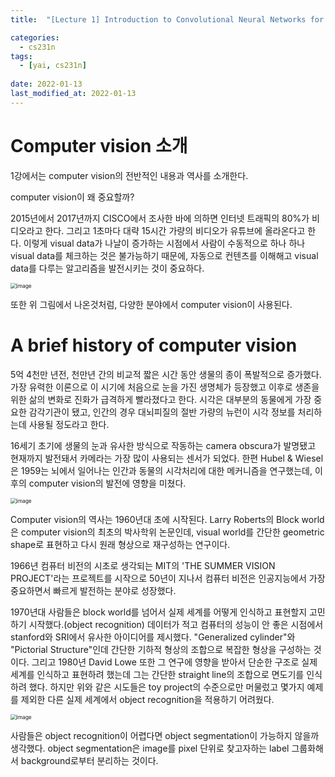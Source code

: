 ```yaml
---
title:  "[Lecture 1] Introduction to Convolutional Neural Networks for Visual Recognition"

categories:
  - cs231n
tags:
  - [yai, cs231n]
 
date: 2022-01-13
last_modified_at: 2022-01-13
---
```


# Computer vision 소개

1강에서는 computer vision의 전반적인 내용과 역사를 소개한다.

computer vision이 왜 중요할까? 

2015년에서 2017년까지 CISCO에서 조사한 바에 의하면 인터넷 트래픽의 80%가 비디오라고 한다. 그리고 1초마다 대략 15시간 가량의 비디오가 유튜브에 올라온다고 한다. 이렇게 visual data가 나날이 증가하는 시점에서 사람이 수동적으로 하나 하나 visual data를 체크하는 것은 불가능하기 때문에, 자동으로 컨텐츠를 이해해고 visual data를 다루는 알고리즘을 발전시키는 것이 중요하다.

<img src="https://user-images.githubusercontent.com/86605720/149280027-40c65907-dc79-4fd5-b613-be8bec2d7a18.png" alt="image" style="zoom:60%;float:center" />

또한 위 그림에서 나온것처럼, 다양한 분야에서 computer vision이 사용된다.  



# A brief history of computer vision

 5억 4천만 년전, 천만년 간의 비교적 짧은 시간 동안 생물의 종이 폭발적으로 증가했다. 가장 유력한 이론으로 이 시기에 처음으로 눈을 가진 생명체가 등장했고 이후로 생존을 위한 삶의 변화로 진화가 급격하게 빨라졌다고 한다. 시각은 대부분의 동물에게 가장 중요한 감각기관이 됐고, 인간의 경우 대뇌피질의 절반 가량의 뉴런이 시각 정보를 처리하는데 사용될 정도라고 한다.

16세기 초기에 생물의 눈과 유사한 방식으로 작동하는 camera obscura가 발명됐고 현재까지 발전돼서 카메라는 가장 많이 사용되는 센서가 되었다.  한편 Hubel & Wiesel은 1959는 뇌에서 일어나는 인간과 동물의 시각처리에 대한 메커니즘을 연구했는데, 이후의 computer vision의 발전에 영향을 미쳤다.

<img src="https://user-images.githubusercontent.com/86605720/149321442-458a100e-915c-4c34-a2a7-8fea25773c75.png" alt="image" style="zoom:60%;float:center" />



 Computer vision의 역사는 1960년대 초에 시작된다. Larry Roberts의 Block world은 computer vision의 최초의 박사학위 논문인데,  visual world를 간단한 geometric shape로 표현하고 다시 원래 형상으로 재구성하는 연구이다.



  1966년 컴퓨터 비전의 시초로 생각되는 MIT의 'THE SUMMER VISION PROJECT'라는 프로젝트를 시작으로 50년이 지나서 컴퓨터 비전은 인공지능에서 가장 중요하면서 빠르게 발전하는 분야로 성장했다.  

 1970년대 사람들은 block world를 넘어서 실제 세계를 어떻게 인식하고 표현할지 고민하기 시작했다.(object recognition) 데이터가 적고 컴퓨터의 성능이 안 좋은 시점에서 stanford와 SRI에서 유사한 아이디어를 제시했다. "Generalized cylinder"와 "Pictorial Structure"인데  간단한 기하적 형상의 조합으로 복잡한 형상을 구성하는 것이다. 그리고 1980년 David Lowe 또한 그 연구에 영향을 받아서 단순한 구조로 실제 세계를 인식하고 표현하려 했는데 그는 간단한 straight line의 조합으로 면도기를 인식하려 했다. 하지만 위와 같은 시도들은 toy project의 수준으로만 머물렀고 몇가지 예제를 제외한 다른 실제 세계에서 object recognition을 적용하기 어려웠다.





<img src="https://user-images.githubusercontent.com/86605720/149334384-88b6ff4b-62d1-44f2-9e11-bde813e8f244.png" alt="image" style="zoom:60%;float:center" />

사람들은 object recognition이 어렵다면 object segmentation이 가능하지 않을까 생각했다. object segmentation은 image를 pixel 단위로 찾고자하는 label 그룹화해서 background로부터 분리하는 것이다.

 

